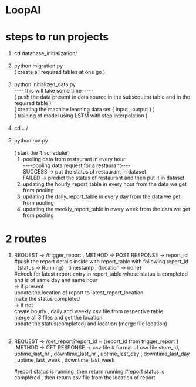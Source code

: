 # LoopAI

# steps to run projects
1) cd database_initialization/<br/><br/>
2) python migration.py<br/>
  ( create all required tables at one go )<br/><br/>
4) python initialized_data.py <br/>
   ---- this will take some time-----<br/>
   ( push the data present in data source in the subsequent table and in the required table )<br/>
   ( creating the machine learning data set { input , output } )<br/>
   ( training of model using  LSTM  with step interpolation ) <br/><br/>
6) cd .. /<br/><br/>
7) python run.py  <br/><br/>
   ( start the 4 scheduler) <br/>
      1) pooling data from restaurant in every hour <br/>
           ----pooling data request for a restaurant----<br/>
           SUCCESS ->  put the status of restaurant in dataset<br/>
           FAILED -> predict the status of restaurant and then put it in dataset<br/>
      3) updating the hourly_report_table in every hour from the data we get from pooling
      4) updating the daily_report_table in every day from the data we get from pooling
      5) updating the weekly_report_table in every week from the data we get from pooling
  


# 2 routes  
1)
     REQUEST ->  /trigger_report , METHOD -> POST
     RESPONSE -> report_id
     #push the report details inside with report_table with following report_id  , {status -> Running} , timestamp , {location -> none}<br/>
     #check for latest report entry in report_table whose status is completed  and is of same day and same hour<br/>
        -> if present <br/>
              update the location of report to latest_report_location<br/>
              make the status completed<br/>
        -> if not<br/>
              create hourly , daily and weekly csv file from respective table<br/>
              merge all 3 files and get the location<br/>
              update the status(completed) and location (merge file location)<br/>
          <br/>
     
2)
     REQUEST -> /get_report?report_id = {report_id from trigger_report }   ,METHOD -> GET
     RESPONSE -> csv file 
                # format of csv file
                  store_id, uptime_last_hr , downtime_last_hr , uptime_last_day , downtime_last_day , uptime_last_week , downtime_last_week
  
     #report status is running  ,then return running
     #report status is completed , then return csv file from the location of report      

                  
